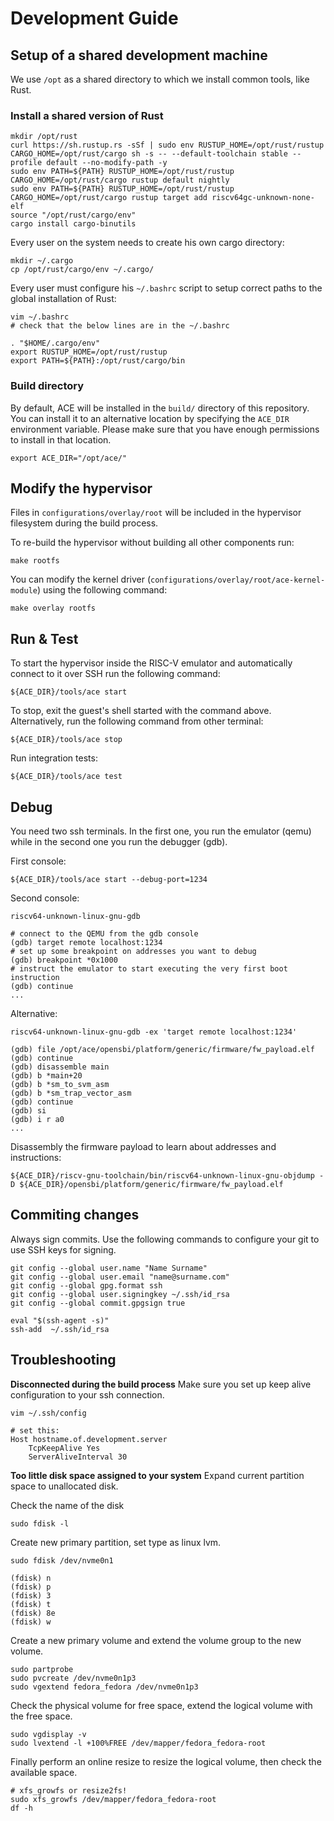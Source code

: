 # Development Guide

## Setup of a shared development machine
We use `/opt` as a shared directory to which we install common tools, like Rust.

### Install a shared version of Rust
```
mkdir /opt/rust
curl https://sh.rustup.rs -sSf | sudo env RUSTUP_HOME=/opt/rust/rustup CARGO_HOME=/opt/rust/cargo sh -s -- --default-toolchain stable --profile default --no-modify-path -y
sudo env PATH=${PATH} RUSTUP_HOME=/opt/rust/rustup CARGO_HOME=/opt/rust/cargo rustup default nightly
sudo env PATH=${PATH} RUSTUP_HOME=/opt/rust/rustup CARGO_HOME=/opt/rust/cargo rustup target add riscv64gc-unknown-none-elf
source "/opt/rust/cargo/env"
cargo install cargo-binutils
```

Every user on the system needs to create his own cargo directory:
```
mkdir ~/.cargo
cp /opt/rust/cargo/env ~/.cargo/
```

Every user must configure his `~/.bashrc` script to setup correct paths to the global installation of Rust:
```
vim ~/.bashrc
# check that the below lines are in the ~/.bashrc

. "$HOME/.cargo/env"
export RUSTUP_HOME=/opt/rust/rustup
export PATH=${PATH}:/opt/rust/cargo/bin
```

### Build directory
By default, ACE will be installed in the `build/` directory of this repository. You can install it to an alternative location by specifying the `ACE_DIR` environment variable. Please make sure that you have enough permissions to install in that location.
```
export ACE_DIR="/opt/ace/"
```

## Modify the hypervisor
Files in `configurations/overlay/root` will be included in the hypervisor filesystem during the build process. 

To re-build the hypervisor without building all other components run:
```
make rootfs
```

You can modify the kernel driver (`configurations/overlay/root/ace-kernel-module`) using the following command:
```
make overlay rootfs
```

## Run & Test
To start the hypervisor inside the RISC-V emulator and automatically connect to it over SSH run the following command:
```
${ACE_DIR}/tools/ace start
```

To stop, exit the guest's shell started with the command above. Alternatively, run the following command from other terminal:
```
${ACE_DIR}/tools/ace stop
```

Run integration tests:
```
${ACE_DIR}/tools/ace test
```

## Debug
You need two ssh terminals. In the first one, you run the emulator (qemu) while in the second one you run the debugger (gdb).

First console:
```
${ACE_DIR}/tools/ace start --debug-port=1234
```

Second console:
```
riscv64-unknown-linux-gnu-gdb

# connect to the QEMU from the gdb console
(gdb) target remote localhost:1234
# set up some breakpoint on addresses you want to debug
(gdb) breakpoint *0x1000
# instruct the emulator to start executing the very first boot instruction
(gdb) continue
...
```

Alternative:
```
riscv64-unknown-linux-gnu-gdb -ex 'target remote localhost:1234'

(gdb) file /opt/ace/opensbi/platform/generic/firmware/fw_payload.elf
(gdb) continue
(gdb) disassemble main
(gdb) b *main+20
(gdb) b *sm_to_svm_asm
(gdb) b *sm_trap_vector_asm
(gdb) continue
(gdb) si
(gdb) i r a0
...
```

Disassembly the firmware payload to learn about addresses and instructions:
```
${ACE_DIR}/riscv-gnu-toolchain/bin/riscv64-unknown-linux-gnu-objdump -D ${ACE_DIR}/opensbi/platform/generic/firmware/fw_payload.elf
```

## Commiting changes
Always sign commits. Use the following commands to configure your git to use SSH keys for signing.
```
git config --global user.name "Name Surname"
git config --global user.email "name@surname.com"
git config --global gpg.format ssh
git config --global user.signingkey ~/.ssh/id_rsa
git config --global commit.gpgsign true

eval "$(ssh-agent -s)"
ssh-add  ~/.ssh/id_rsa
```

## Troubleshooting
**Disconnected during the build process**
Make sure you set up keep alive configuration to your ssh connection.
```
vim ~/.ssh/config

# set this:
Host hostname.of.development.server
    TcpKeepAlive Yes
    ServerAliveInterval 30
```

**Too little disk space assigned to your system**
Expand current partition space to unallocated disk. 

Check the name of the disk
```
sudo fdisk -l
```

Create new primary partition, set type as linux lvm.
```
sudo fdisk /dev/nvme0n1

(fdisk) n
(fdisk) p
(fdisk) 3
(fdisk) t
(fdisk) 8e
(fdisk) w
```
Create a new primary volume and extend the volume group to the new volume.
```
sudo partprobe
sudo pvcreate /dev/nvme0n1p3
sudo vgextend fedora_fedora /dev/nvme0n1p3
```

Check the physical volume for free space, extend the logical volume with the free space.
```
sudo vgdisplay -v
sudo lvextend -l +100%FREE /dev/mapper/fedora_fedora-root
```

Finally perform an online resize to resize the logical volume, then check the available space.
```
# xfs_growfs or resize2fs!
sudo xfs_growfs /dev/mapper/fedora_fedora-root
df -h
```